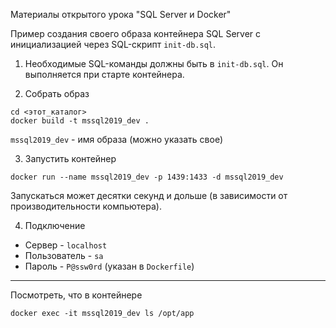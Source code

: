 Материалы открытого урока "SQL Server и Docker"

Пример создания своего образа контейнера SQL Server с инициализацией через SQL-скрипт `init-db.sql`.

1. Необходимые SQL-команды должны быть в `init-db.sql`. 
Он выполняется при старте контейнера.

2. Собрать образ

```
cd <этот_каталог>
docker build -t mssql2019_dev . 
```

`mssql2019_dev` - имя образа (можно указать свое)
 
3. Запустить контейнер

```
docker run --name mssql2019_dev -p 1439:1433 -d mssql2019_dev
```

Запускаться может десятки секунд и дольше 
(в зависимости от производительности компьютера).

4. Подключение 

* Сервер - `localhost`
* Пользователь - `sa`
* Пароль - `P@ssw0rd` (указан в `Dockerfile`)

---

Посмотреть, что в контейнере
```
docker exec -it mssql2019_dev ls /opt/app
```
